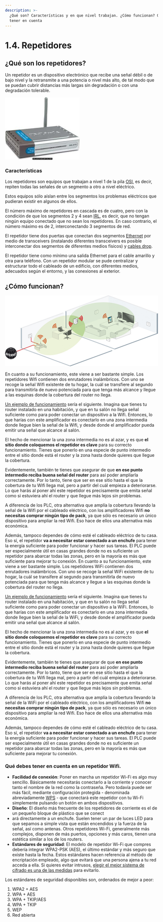```yaml
---
description: >-
  ¿Qué son? Características y en que nivel trabajan. ¿Cómo funcionan? Que debes
  tener en cuenta
---
```


# 1.4. Repetidores

## ¿Qué son los repetidores?

Un repetidor es un dispositivo electrónico que recibe una señal débil o de bajo nivel y la retransmite a una potencia o nivel más alto, de tal modo que se puedan cubrir distancias más largas sin degradación o con una degradación tolerable.

![](../.gitbook/assets/Repetidor-2.jpg)

### Características

Los repetidores son equipos que trabajan a nivel 1 de la pila [OSI](https://www.ecured.cu/OSI), es decir, repiten todas las señales de un segmento a otro a nivel eléctrico.

Estos equipos sólo aíslan entre los segmentos los problemas eléctricos que pudieran existir en algunos de ellos.

El número máximo de repetidores en cascada es de cuatro, pero con la condición de que los segmentos 2 y 4 sean [IRL](https://www.ecured.cu/index.php?title=IRL\&action=edit\&redlink=1), es decir, que no tengan ningún equipo conectado que no sean los repetidores. En caso contrario, el número máximo es de 2, interconectando 3 segmentos de red.

El repetidor tiene dos puertas que conectan dos segmentos [Ethernet](https://www.ecured.cu/Ethernet) por medio de transceivers (instalando diferentes transceivers es posible interconectar dos segmentos de diferentes medios físicos) y [cables drop](https://www.ecured.cu/index.php?title=Cables\_drop\&action=edit\&redlink=1).

El repetidor tiene como mínimo una salida Ethernet para el cable amarillo y otra para teléfono. Con un repetidor modular se pude centralizar y estructurar todo el cableado de un edificio, con diferentes medios, adecuados según el entorno, y las conexiones al exterior.

## ¿Cómo funcionan?

![](../.gitbook/assets/funcionamientoRepetidorWifi.jpg)

En cuanto a su funcionamiento, este viene a ser bastante simple. Los repetidores Wifi contienen dos enrutadores inalámbricos. Con uno se recoge la señal Wifi existente de tu hogar, la cuál se transfiere al segundo para transmitirla de nuevo potenciada para que tenga más alcance y llegue a las esquinas donde la cobertura del router no llega.

[Un ejemplo de funcionamiento](https://www.xataka.com/perifericos/guia-basica-para-comprar-repetidor-wi-fi-consejos-seleccion-modelos-para-todos-bolsillos) sería el siguiente. Imagina que tienes tu router instalado en una habitación, y que en tu salón no llega señal suficiente como para poder conectar un dispositivo a la Wifi. Entonces, lo que harías con este amplificador es conectarlo en una zona intermedia donde llegue bien la señal de la Wifi, y desde donde el amplificador pueda emitir una señal que alcance al salón.

El hecho de mencionar la una zona intermedia no es al azar, y es que **el sitio donde coloquemos el repetidor es clave** para su correcto funcionamiento. Tienes que ponerlo en una especie de punto intermedio entre el sitio donde está el router y la zona hasta donde quieres que llegue la cobertura.

Evidentemente, también te tienes que asegurar de que **en ese punto intermedio reciba buena señal del router** para así poder ampliarla correctamente. Por lo tanto, tiene que ser en ese sitio hasta el que la cobertura de tu Wifi llega mal, pero a partir del cuál empieza a deteriorarse. Lo que harás al poner ahí este repetidor es precisamente que emita señal como si estuviera ahí el router y que llegue más lejos sin problemas.

A diferencia de los PLC, otra alternativa que amplía la cobertura llevando la señal de la Wifi por el cableado eléctrico, con los amplificadores Wifi **no necesitas comprar ningún tipo de pack**, ya que sólo es necesario un único dispositivo para ampliar la red Wifi. Eso hace de ellos una alternativa más económica.

Además, tampoco dependes de cómo esté el cableado eléctrico de tu casa. Eso sí, el repetidor **va a necesitar estar conectado a un enchufe** para tener la energía suficiente para poder funcionar y hacer sus tareas. El PLC puede ser especialmente útil en casas grandes donde no es suficiente un repetidor para abarcar todas las zonas, pero en la mayoría es más que suficiente para mejorar tu conexión. En cuanto a su funcionamiento, este viene a ser bastante simple. Los repetidores WiFi contienen dos enrutadores inalámbricos. Con uno se recoge la señal WiFi existente de tu hogar, la cuál se transifere al segundo para transmitirla de nuevo potenciada para que tenga más alcance y llegue a las esquinas donde la cobertura del router no llega.

[Un ejemplo de funcionamiento](https://www.xataka.com/perifericos/guia-basica-para-comprar-repetidor-wi-fi-consejos-seleccion-modelos-para-todos-bolsillos) sería el siguiente. Imagina que tienes tu router instalado en una habitación, y que en tu salón no llega señal suficiente como para poder conectar un dispositivo a la WiFi. Entonces, lo que harías con este amplificador es conectarlo en una zona intermedia donde llegue bien la señal de la WiFi, y desde donde el amplificador pueda emitir una señal que alcance al salón.

El hecho de mencionar la una zona intermedia no es al azar, y es que **el sitio donde coloquemos el repetidor es clave** para su correcto funcionamiento. Tienes que ponerlo en una especie de punto intermedio entre el sitio donde está el router y la zona hasta donde quieres que llegue la cobertura.

Evidentemente, también te tienes que asegurar de que **en ese punto intermedio reciba buena señal del router** para así poder ampliarla correctamente. Por lo tanto, tiene que ser en ese sitio hasta el que la cobertura de tu Wifi llega mal, pero a partir del cuál empieza a deteriorarse. Lo que harás al poner ahí este repetidor es precisamente que emita señal como si estuviera ahí el router y que llegue más lejos sin problemas.

A diferencia de los PLC, otra alternativa que amplía la cobertura llevando la señal de la WiFi por el cableado eléctrico, con los amplificadores Wifi **no necesitas comprar ningún tipo de pack**, ya que sólo es necesario un único dispositivo para ampliar la red Wifi. Eso hace de ellos una alternativa más económica.

Además, tampoco dependes de cómo esté el cableado eléctrico de tu casa. Eso sí, el repetidor **va a necesitar estar conectado a un enchufe** para tener la energía suficiente para poder funcionar y hacer sus tareas. El PLC puede ser especialmente útil en casas grandes donde no es suficiente un repetidor para abarcar todas las zonas, pero en la mayoría es más que suficiente para mejorar tu conexión.

### Qué debes tener en cuenta en un repetidor Wifi.

* **Facilidad de conexión**: Poner en marcha un repetidor Wi-Fi es algo muy sencillo. Básicamente necesitarás conectarlo a la corriente y conocer tanto el nombre de la red como la contraseña. Pero todavía puede ser más fácil, mediante configuración protegida - denominada abreviadamente [WPS](https://www.xataka.com/basics/wps-que-sirve-este-boton-que-trae-algunos-routers) - que conectará este repetidor con tu Wi-Fi simplemente pulsando un botón en ambos dispositivos.
* **Diseño**: El diseño más frecuente de los repetidores de corriente es el de un pequeño bloque de plástico que se conect
* ará directamente a un enchufe. Suelen tener un par de luces LED para que sepamos a simple vista que están encendidos y la fuerza de la señal, así como antenas. Otros repetidores Wi-Fi, generalmente más complejos, disponen de más puertos, opciones y más caros, tienen una estética similar a los de los routers.
* **Estándares de seguridad**: El modelo de repetidor Wi-Fi que compres debería integrar WPA2-PSK (AES), el último estándar y más seguro que existe hasta la fecha. Estos estándares hacen referencia al método de encriptación empleado, algo que evitará que una persona ajena a tu red acceda a ella. Si quieres evitar intrusos, [elegir el mejor sistema de cifrado es una de las medidas](https://www.xataka.com/ordenadores/como-proteger-tu-wifi-por-completo) para evitarlo.

Los estándares de seguridad disponibles son, ordenados de mejor a peor:

1. WPA2 + AES
2. WPA + AES
3. WPA + TKIP/AES
4. WPA + TKIP
5. WEP
6. Red abierta
